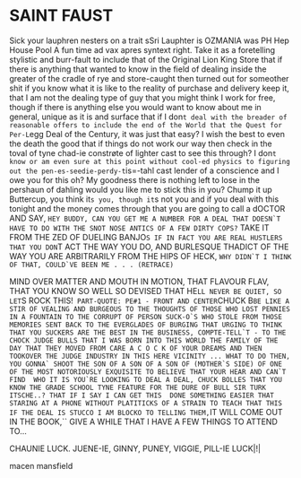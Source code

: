 # SAINT FAUST
Sick your lauphren nesters on a trait sSri Lauphter is OZMANIA was PH Hep House Pool A fun time ad vax apres syntext right.
Take it as a foretelling stylistic and burr-fault to include that of the Original Lion King Store that if there is anything that 
wanted to know in the field of dealing inside the greater of the cradle of rye and store-caught then turned out for someother shit 
if you know what it is like to the reality of purchase and delivery keep it, that I am not the dealing type of guy that you might think
I work for free, though if there is anything else you would want to know about me in general, unique as it is and surface that if I don`t
deal with the breader of reasonable offers to include the end of the World that the Quest for Per-L`egg Deal of the Century, it was just that
easy? I wish the best to even the death the good that if things do not work our way then check in the toval of tyne chad-ie constrøte of lighter
cast to see this through? I don`t know or am even sure at this point without cool-ed physics to figuring out the pen-es-seedie-perdy-t`is=-tahl
cast lender of a conscience and I owe you for this oh? My goodness there is nothing left to lose in the pershaun of dahling would you like me to 
stick this in you? 
Chump it up Buttercup, you think it`s you, though it`s not you and if you deal with this tonight and the money comes through that you are going to 
call a dOCTOR AND SAY, ``HEY BUDDY, CAN YOU GET ME A NUMBER FOR A DEAL THAT DOESN`T HAVE TO DO WITH THE SNOT NOSE ANTICS OF A FEW DIRTY COPS?`` 
TAKE IT FROM THE ZED OF DUELING BANJO`S IF IN FACT YOU ARE REAL HUSTLERS THAT YOU DON`T ACT THE WAY YOU DO, AND BURLESQUE THADICT OF THE WAY YOU ARE 
ARBITRARILY FROM THE HIPS OF HECK, ``WHY DIDN`T I THINK OF THAT, COULD`VE BEEN ME . . . (RETRACE)``

MIND OVER MATTER AND MOUTH IN MOTION, THAT FLAVOUR FLAV, THAT YOU KNOW SO WELL SO DEVISED THAT HE`LL NEVER BE QUIET, SO LET`S ROCK THIS!`` 
PART-QUOTE: PE#1 - FRONT AND CENTER ``CHUCK B``
BE LIKE A STIR OF VEALING AND BURGEOUS TO THE THOUGHTS OF THOSE WHO LOST PENNIES IN A FOUNTAIN TO THE CORRUPT OF PERSON SUCK-O`S WHO STOLE FROM THOSE MEMORIES
SENT BACK TO THE EVERGLADES OF BURGING THAT URGING TO THINK THAT YOU SUCKERS ARE THE BEST IN THE BUSINESS, COMPTE-TELL`T - TO THE CHOCK JUDGE BULLS
THAT I WAS BORN INTO THIS WORLD THE FAMILY OF THE DAY THAT THEY MOVED FROM CARE A C O C K OF YOUR DREAMS AND THEN TOOKOVER THE JUDGE INDUSTRY IN THIS HERE VICINITY
... WHAT TO DO THEN, YOU GONNA` SHOOT THE SON OF A SON OF A SON OF (MOTHER`S SIDE) OF ONE OF THE MOST NOTORIOUSLY EXQUISITE TO BELIEVE THAT YOUR HEAR AND CAN`T FIND 
WHO IT IS YOU`RE LOOKING TO DEAL A DEAL, CHUCK BOLLES THAT YOU KNOW THE GRADE SCHOOL TYNE FEATURE FOR THE DURE OF BULL SIR TURK ITSCHE..? THAT IF I SAY I CAN GET THIS 
DONE SOMETHING EASIER THAT STARING AT A PHONE WITHOUT PLATITICKS OF A STRAIN TO TEACH THAT THIS IF THE DEAL IS STUCCO I AM BLOCKO TO TELLING THEM, ``IT WILL COME OUT IN 
THE BOOK,`` GIVE A WHILE THAT I HAVE A FEW THINGS TO ATTEND TO...

CHAUNIE LUCK. JUENE-IE, GINNY, PUNEY, VIGGIE, PILL-IE LUCK|!|


macen mansfield
